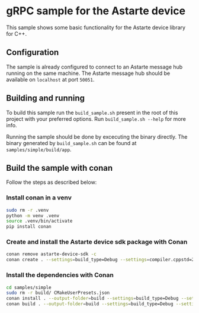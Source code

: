 <!--
Copyright 2025 SECO Mind Srl

SPDX-License-Identifier: Apache-2.0
-->

# gRPC sample for the Astarte device

This sample shows some basic functionality for the Astarte device library for C++.

## Configuration

The sample is already configured to connect to an Astarte message hub running on the same machine.
The Astarte message hub should be available on `localhost` at port `50051`.

## Building and running

To build this sample run the `build_sample.sh` present in the root of this project with your
preferred options. Run `build_sample.sh --help` for more info.

Running the sample should be done by excecuting the binary directly.
The binary generated by `build_sample.sh` can be found at `samples/simple/build/app`.

## Build the sample with conan

Follow the steps as described below:
### Install conan in a venv
```bash
sudo rm -r .venv
python -m venv .venv
source .venv/bin/activate
pip install conan
```
### Create and install the Astarte device sdk package with Conan
```bash
conan remove astarte-device-sdk -c
conan create . --settings=build_type=Debug --settings=compiler.cppstd=20
```
### Install the dependencies with Conan
```bash
cd samples/simple
sudo rm -r build/ CMakeUserPresets.json
conan install . --output-folder=build --settings=build_type=Debug --settings=compiler.cppstd=20
conan build . --output-folder=build --settings=build_type=Debug --settings=compiler.cppstd=20
```

